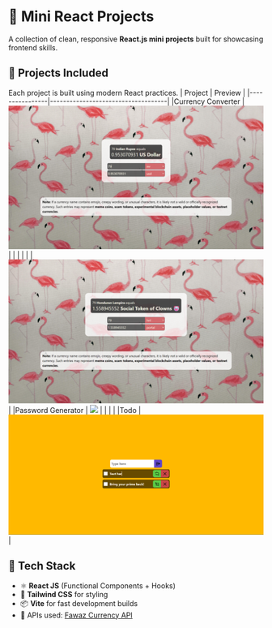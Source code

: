 # 🧩 Mini React Projects
A collection of clean, responsive **React.js mini projects** built for showcasing frontend skills.


## 🚀 Projects Included
Each project is built using modern React practices.
| Project         | Preview                        |
|----------------|------------------------------------|
|Currency Converter | ![](currency-convertor/public/preview1.png) |
|                       |                                            |
|                     | ![](currency-convertor/public/preview2.png) |
|Password Generator | ![](password-generator/public/preview.png) |
|                       |                                            |
|Todo | ![](todo-selfMade/public/image.png) |




## 🧠 Tech Stack
- ⚛️ **React JS** (Functional Components + Hooks)
- 🎨 **Tailwind CSS** for styling
- 📦 **Vite** for fast development builds
- 🔗 APIs used: [Fawaz Currency API](https://github.com/fawazahmed0/currency-api)
